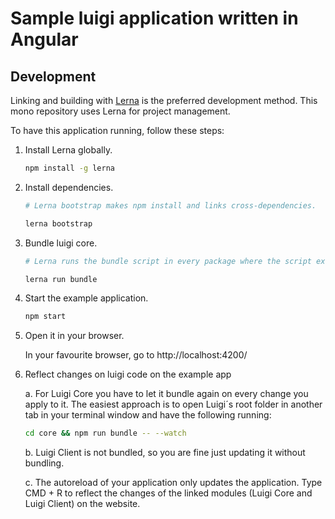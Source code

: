# Sample luigi application written in Angular

## Development

Linking and building with [Lerna](https://lernajs.io/) is the preferred development method. This mono repository uses Lerna  for project management. 

To have this application running, follow these steps:

1. Install Lerna globally.
    ```bash
    npm install -g lerna
    ```

2. Install dependencies.
    ```bash
    # Lerna bootstrap makes npm install and links cross-dependencies.

    lerna bootstrap
    ```

3. Bundle luigi core.
    ```bash
    # Lerna runs the bundle script in every package where the script exists.

    lerna run bundle
    ```

4. Start the example application.
    ```bash
    npm start
    ```

5. Open it in your browser.

    In your favourite browser, go to http://localhost:4200/

6. Reflect changes on luigi code on the example app

    a. For Luigi Core you have to let it bundle again on every change you apply to it. The easiest approach is to open Luigi´s root folder in another tab in your terminal window and have the following running: 
    ```bash    
    cd core && npm run bundle -- --watch
    ```
    b. Luigi Client is not bundled, so you are fine just updating it without bundling. 
    
    c. The autoreload of your application only updates the application. Type CMD + R to reflect the changes of the linked modules (Luigi Core and Luigi Client) on the website.


<!-- ## Run server
* Using Angular CLI (standard): `npm run start`

> If you want to enable path routing instead of hash, run the app without Angular CLI.

* Without Angular CLI: `npm run startWebpack`


## Use OpenID Connect

For running OpenID Connect (OIDC) locally, for example with DEX, follow these steps:

1. Run your app locally
2. Add `127.0.0.1 your.address` to `/etc/hosts` 
3. Set __LuigiConfig.auth.use__ to `openIdConnect`
4. Run using `npm run start -- --host your.address`
5. Open [your.address:4200](http://your.address:4200) -->
